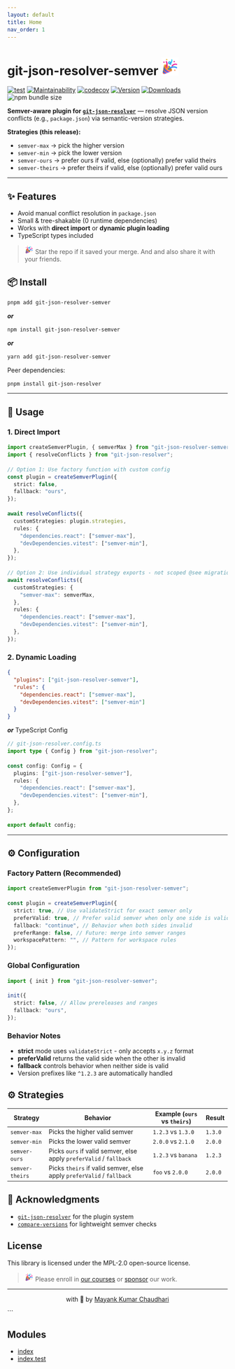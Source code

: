 ```yaml
---
layout: default
title: Home
nav_order: 1
---
```


# git-json-resolver-semver <img src="https://raw.githubusercontent.com/mayank1513/mayank1513/main/popper.png" style="height: 40px"/>

[![test](https://github.com/react18-tools/git-json-resolver-semver/actions/workflows/test.yml/badge.svg)](https://github.com/react18-tools/git-json-resolver-semver/actions/workflows/test.yml)
[![Maintainability](https://qlty.sh/gh/react18-tools/projects/git-json-resolver-semver/maintainability.svg)](https://qlty.sh/gh/react18-tools/projects/git-json-resolver-semver)
[![codecov](https://codecov.io/gh/react18-tools/git-json-resolver-semver/graph/badge.svg)](https://codecov.io/gh/react18-tools/git-json-resolver-semver)
[![Version](https://img.shields.io/npm/v/git-json-resolver-semver.svg?colorB=green)](https://www.npmjs.com/package/git-json-resolver-semver)
[![Downloads](https://img.jsdelivr.com/img.shields.io/npm/d18m/git-json-resolver-semver.svg)](https://www.npmjs.com/package/git-json-resolver-semver)
![npm bundle size](https://img.shields.io/bundlephobia/minzip/git-json-resolver-semver)

**Semver-aware plugin for [`git-json-resolver`](https://github.com/react18-tools/git-json-resolver)** — resolve JSON version conflicts (e.g., `package.json`) via semantic-version strategies.

**Strategies (this release):**

- `semver-max` → pick the higher version
- `semver-min` → pick the lower version
- `semver-ours` → prefer ours if valid, else (optionally) prefer valid theirs
- `semver-theirs` → prefer theirs if valid, else (optionally) prefer valid ours

---

## ✨ Features

- Avoid manual conflict resolution in `package.json`
- Small & tree-shakable (0 runtime dependencies)
- Works with **direct import** or **dynamic plugin loading**
- TypeScript types included

> <img src="https://raw.githubusercontent.com/mayank1513/mayank1513/main/popper.png" style="height: 20px"/> Star the repo if it saved your merge. And and also share it with your friends.

## 📦 Install

```bash
pnpm add git-json-resolver-semver
```

**_or_**

```bash
npm install git-json-resolver-semver
```

**_or_**

```bash
yarn add git-json-resolver-semver
```

Peer dependencies:

```bash
pnpm install git-json-resolver
```

---

## 🚀 Usage

### 1. Direct Import

```ts
import createSemverPlugin, { semverMax } from "git-json-resolver-semver";
import { resolveConflicts } from "git-json-resolver";

// Option 1: Use factory function with custom config
const plugin = createSemverPlugin({
  strict: false,
  fallback: "ours",
});

await resolveConflicts({
  customStrategies: plugin.strategies,
  rules: {
    "dependencies.react": ["semver-max"],
    "devDependencies.vitest": ["semver-min"],
  },
});

// Option 2: Use individual strategy exports - not scoped @see migration guide for more details
await resolveConflicts({
  customStrategies: {
    "semver-max": semverMax,
  },
  rules: {
    "dependencies.react": ["semver-max"],
    "devDependencies.vitest": ["semver-min"],
  },
});
```

### 2. Dynamic Loading

```json
{
  "plugins": ["git-json-resolver-semver"],
  "rules": {
    "dependencies.react": ["semver-max"],
    "devDependencies.vitest": ["semver-min"]
  }
}
```

**_or_** TypeScript Config

```ts
// git-json-resolver.config.ts
import type { Config } from "git-json-resolver";

const config: Config = {
  plugins: ["git-json-resolver-semver"],
  rules: {
    "dependencies.react": ["semver-max"],
    "devDependencies.vitest": ["semver-min"],
  },
};

export default config;
```

---

## ⚙️ Configuration

### Factory Pattern (Recommended)

```ts
import createSemverPlugin from "git-json-resolver-semver";

const plugin = createSemverPlugin({
  strict: true, // Use validateStrict for exact semver only
  preferValid: true, // Prefer valid semver when only one side is valid
  fallback: "continue", // Behavior when both sides invalid
  preferRange: false, // Future: merge into semver ranges
  workspacePattern: "", // Pattern for workspace rules
});
```

### Global Configuration

```ts
import { init } from "git-json-resolver-semver";

init({
  strict: false, // Allow prereleases and ranges
  fallback: "ours",
});
```

### Behavior Notes

- **strict** mode uses `validateStrict` - only accepts `x.y.z` format
- **preferValid** returns the valid side when the other is invalid
- **fallback** controls behavior when neither side is valid
- Version prefixes like `^1.2.3` are automatically handled

## ⚙️ Strategies

| Strategy        | Behavior                                                              | Example (`ours` vs `theirs`) | Result  |
| --------------- | --------------------------------------------------------------------- | ---------------------------- | ------- |
| `semver-max`    | Picks the higher valid semver                                         | `1.2.3` vs `1.3.0`           | `1.3.0` |
| `semver-min`    | Picks the lower valid semver                                          | `2.0.0` vs `2.1.0`           | `2.0.0` |
| `semver-ours`   | Picks `ours` if valid semver, else apply `preferValid` / `fallback`   | `1.2.3` vs `banana`          | `1.2.3` |
| `semver-theirs` | Picks `theirs` if valid semver, else apply `preferValid` / `fallback` | `foo` vs `2.0.0`             | `2.0.0` |

## 🙏 Acknowledgments

- [`git-json-resolver`](https://github.com/...) for the plugin system
- [`compare-versions`](https://github.com/omichelsen/compare-versions) for lightweight semver checks

## License

This library is licensed under the MPL-2.0 open-source license.

> <img src="https://raw.githubusercontent.com/mayank1513/mayank1513/main/popper.png" style="height: 20px"/> Please enroll in [our courses](https://mayank-chaudhari.vercel.app/courses) or [sponsor](https://github.com/sponsors/mayank1513) our work.

<hr />

<p align="center" style="text-align:center">with 💖 by <a href="https://mayank-chaudhari.vercel.app" target="_blank">Mayank Kumar Chaudhari</a></p>
```

## Modules

- [index](index/README.md)
- [index.test](index.test.md)
